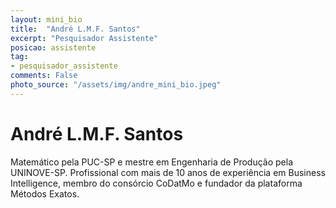 ```yaml
---
layout: mini_bio
title:  "André L.M.F. Santos"
excerpt: "Pesquisador Assistente"
posicao: assistente
tag:
- pesquisador_assistente
comments: False
photo_source: "/assets/img/andre_mini_bio.jpeg"
---
```

# André L.M.F. Santos

 Matemático pela PUC-SP e mestre em Engenharia de Produção pela UNINOVE-SP. Profissional com mais de 10 anos de experiência em Business Intelligence, membro do consórcio CoDatMo e fundador da plataforma Métodos Exatos.
